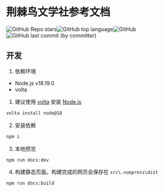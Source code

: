 # 荆棘鸟文学社参考文档
![GitHub Repo stars](https://img.shields.io/github/stars/szhhwh/jingji_TSreference_vue)![GitHub top language](https://img.shields.io/github/languages/top/szhhwh/jingji_TSreference_vue)![GitHub](https://img.shields.io/github/license/szhhwh/jingji_TSreference_vue)![GitHub last commit (by committer)](https://img.shields.io/github/last-commit/szhhwh/jingji_TSreference_vue)

## 开发
1. 依赖环境
- Node.js v18.19.0
- volta
1. 建议使用 [volta](https://volta.sh/) 安装 [Node.js](https://nodejs.org/)
```sh
volta install node@18
```
2. 安装依赖
```sh
npm i
```
3. 本地预览
```sh
npm run docs:dev
```
4. 构建静态页面。构建完成的网页会保存在 ``src\.vuepress\dist``
```sh
npm run docs:build
```
